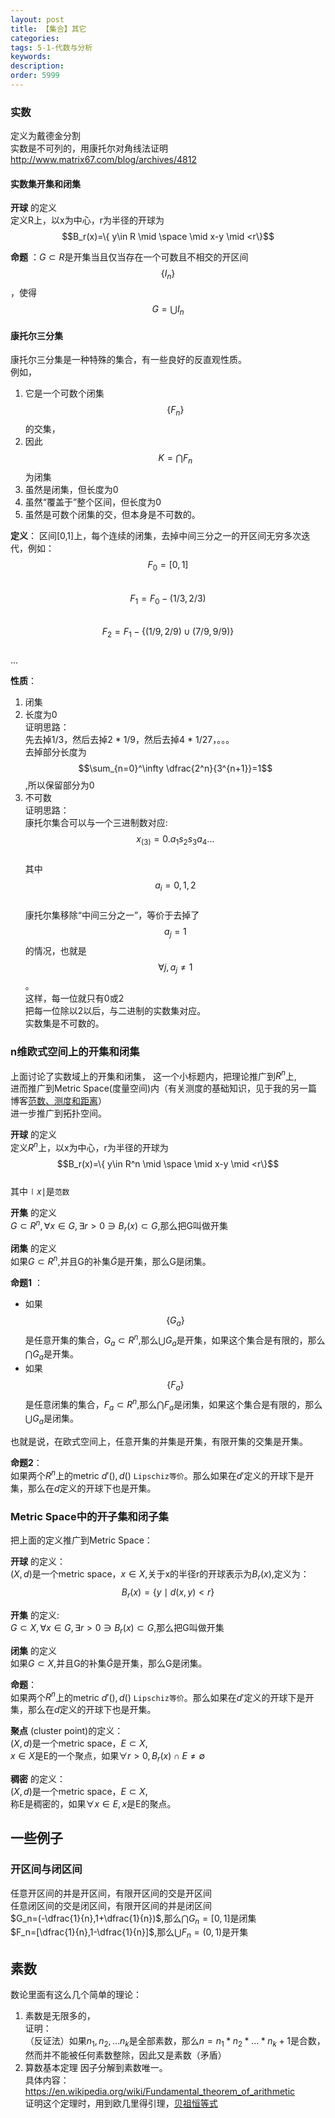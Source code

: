 ```yaml
---
layout: post
title: 【集合】其它
categories:
tags: 5-1-代数与分析
keywords:
description:
order: 5999
---
```




### 实数
定义为戴德金分割  
实数是不可列的，用康托尔对角线法证明  
http://www.matrix67.com/blog/archives/4812  

#### 实数集开集和闭集

**开球** 的定义  
定义R上，以x为中心，r为半径的开球为$$B_r(x)=\{ y\in R  \mid \space \mid x-y \mid <r\}$$  


**命题** ：$G \subset R$是开集当且仅当存在一个可数且不相交的开区间$$\{ I_n \}$$，使得$$G=\bigcup I_n$$  


#### 康托尔三分集
康托尔三分集是一种特殊的集合，有一些良好的反直观性质。  
例如，  
1. 它是一个可数个闭集$$\{F_n\}$$的交集，
2. 因此$$K=\bigcap F_n$$为闭集
3. 虽然是闭集，但长度为0
4. 虽然“覆盖于”整个区间，但长度为0
5. 虽然是可数个闭集的交，但本身是不可数的。

**定义**：
区间[0,1]上，每个连续的闭集，去掉中间三分之一的开区间无穷多次迭代，例如：  
$$F_0=[0,1]$$  
$$F_1=F_0-(1/3,2/3)$$  
$$F_2=F_1-\{ (1/9,2/9)\cup(7/9,9/9)\}$$  
...

**性质**：
1. 闭集
2. 长度为0  
证明思路：  
先去掉1/3，然后去掉2 * 1/9，然后去掉4 * 1/27，。。。   
去掉部分长度为$$\sum_{n=0}^\infty \dfrac{2^n}{3^{n+1}}=1$$,所以保留部分为0  
3. 不可数  
证明思路：  
康托尔集合可以与一个三进制数对应:  
$$x_{(3)}=0.a_1s_2s_3a_4...$$  
其中$$a_i=0,1,2$$  
康托尔集移除“中间三分之一”，等价于去掉了$$a_j=1$$的情况，也就是$$\forall j ,a_j \neq 1$$。  
这样，每一位就只有0或2  
把每一位除以2以后，与二进制的实数集对应。  
实数集是不可数的。

### n维欧式空间上的开集和闭集

上面讨论了实数域上的开集和闭集，
这一个小标题内，把理论推广到$R^n$上,  
进而推广到Metric Space(度量空间)内（有关测度的基础知识，见于我的另一篇博客<a href='/2017/06/04/distance.html'>范数、测度和距离</a>）   
进一步推广到拓扑空间。  


**开球** 的定义  
定义$R^n$上，以x为中心，r为半径的开球为$$B_r(x)=\{ y\in R^n  \mid \space \mid x-y \mid <r\}$$  
其中$\mid x \mid$是`范数`

**开集**  的定义  
$G \subset R^n ,\forall x \in G , \exists r>0 \ni B_r(x) \subset G$,那么把G叫做开集  

**闭集** 的定义  
如果$G\subset R^n$,并且G的补集$\tilde G$是开集，那么G是闭集。

**命题1** ：
- 如果$$\{ G_a \}$$是任意开集的集合，$G_a\subset R^n$,那么$\bigcup G_a$是开集，如果这个集合是有限的，那么$\bigcap G_a$是开集。  
- 如果$$\{ F_a \}$$是任意闭集的集合，$F_a\subset R^n$,那么$\bigcap F_a$是闭集，如果这个集合是有限的，那么$\bigcup G_a$是闭集。  

也就是说，在欧式空间上，任意开集的并集是开集，有限开集的交集是开集。  

**命题2**：  
如果两个$R^n$上的metric $d'(),d()$ `Lipschiz等价`。那么如果在$d'$定义的开球下是开集，那么在$d$定义的开球下也是开集。  

### Metric Space中的开子集和闭子集
把上面的定义推广到Metric Space：  

**开球** 的定义：  
$(X,d)$是一个metric space，$x\in X$,关于x的半径r的开球表示为$B_r(x)$,定义为：  
$$B_r(x)=\{ y \mid d(x,y)<r \}$$

**开集**  的定义:  
$G \subset X ,\forall x \in G , \exists r>0 \ni B_r(x) \subset G$,那么把G叫做开集  

**闭集** 的定义  
如果$G\subset X$,并且G的补集$\tilde G$是开集，那么G是闭集。  

**命题**：  
如果两个$R^n$上的metric $d'(),d()$ `Lipschiz等价`。那么如果在$d'$定义的开球下是开集，那么在$d$定义的开球下也是开集。  

**聚点** (cluster point)的定义：  
$(X,d)$是一个metric space，$E\subset X$,  
$x\in X$是E的一个聚点，如果$\forall r>0,B_r (x)\cap E \neq \emptyset$  

**稠密** 的定义：  
$(X,d)$是一个metric space，$E\subset X$,  
称E是稠密的，如果$\forall x\in E,x$是E的聚点。  






## 一些例子
### 开区间与闭区间
任意开区间的并是开区间，有限开区间的交是开区间  
任意闭区间的交是闭区间，有限开区间的并是闭区间  
$G_n=(-\dfrac{1}{n},1+\dfrac{1}{n})$,那么$\bigcap G_n=[0,1]$是闭集  
$F_n=[\dfrac{1}{n},1-\dfrac{1}{n}]$,那么$\bigcup F_n=(0,1)$是开集  






## 素数


数论里面有这么几个简单的理论：
1. 素数是无限多的，  
证明：  
（反证法）如果$n_1,n_2,...n_k$是全部素数，那么$n=n_1 * n_2 * ... * n_k+1$是合数，然而并不能被任何素数整除，因此又是素数（矛盾）   
2. 算数基本定理
因子分解到素数唯一。  
具体内容：https://en.wikipedia.org/wiki/Fundamental_theorem_of_arithmetic  
证明这个定理时，用到欧几里得引理，[贝祖恒等式](https://en.wikipedia.org/wiki/B%C3%A9zout%27s_identity)
